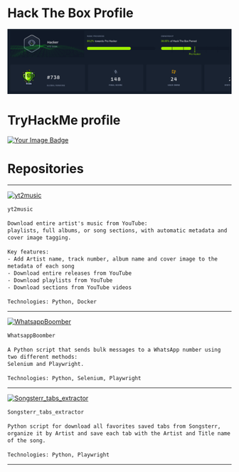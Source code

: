 # Hack The Box Profile

<a href="https://app.hackthebox.com/profile/1936872">
<img src="https://github.com/C0deInBlack/C0deInBlack.github.io/blob/main/images/htb.cleaned.png" alt=""/>
</a>

# TryHackMe profile

<a href="https://tryhackme.com/r/p/Gh0st.">
<img src="https://tryhackme-badges.s3.amazonaws.com/Gh0st..png" alt="Your Image Badge"/>
</a>


# Repositories
***
[![yt2music](https://github.com/C0deInBlack/yt2music)](https://github.com/C0deInBlack/yt2music)
```
yt2music

Download entire artist's music from YouTube:
playlists, full albums, or song sections, with automatic metadata and cover image tagging. 

Key features:
- Add Artist name, track number, album name and cover image to the metadata of each song
- Download entire releases from YouTube
- Download playlists from YouTube
- Download sections from YouTube videos

Technologies: Python, Docker 
```
***
[![WhatsappBoomber](https://github.com/C0deInBlack/WhatsappBoomber)](https://github.com/C0deInBlack/WhatsappBoomber)
```
WhatsappBoomber

A Python script that sends bulk messages to a WhatsApp number using two different methods:
Selenium and Playwright. 

Technologies: Python, Selenium, Playwright
```
***
[![Songsterr_tabs_extractor](https://github.com/C0deInBlack/Songsterr_tabs_extractor)](https://github.com/C0deInBlack/Songsterr_tabs_extractor)
```
Songsterr_tabs_extractor

Python script for download all favorites saved tabs from Songsterr,
organize it by Artist and save each tab with the Artist and Title name of the song.

Technologies: Python, Playwright
```
***
